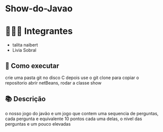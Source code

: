 # Show-do-Javao

# 👨‍👩‍👧 Integrantes
- talita naibert
- Livia Sobral

## 🚀 Como executar
crie uma pasta git no disco C
depois use o git clone para copiar o repositorio
abrir netBeans, rodar a classe show


## 📚 Descrição

o nosso jogo do javão e um jogo que contem uma sequencia de perguntas,
cada pergunta e equivalente 10 pontos cada uma delas,
o nivel das perguntas e um pouco elevadas 

